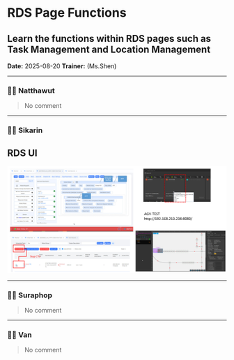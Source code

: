 # RDS Page Functions
## Learn the functions within RDS pages such as Task Management and Location Management

**Date:** 2025-08-20 
**Trainer:** (Ms.Shen)

---

### 🧑‍💻 Natthawut
> No comment


---

### 🧑‍💻 Sikarin
## RDS UI
![Image](/doc/image/rdsUI.jpg)


---

### 🧑‍💻 Suraphop
> No comment


---

### 🧑‍💻 Van
> No comment
